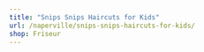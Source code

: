 ```yaml
---
title: "Snips Snips Haircuts for Kids"
url: /naperville/snips-snips-haircuts-for-kids/
shop: Friseur
---
```

